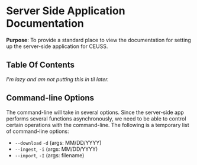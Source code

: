 # Server Side Application Documentation
**Purpose**: To provide a standard place to view the documentation for setting up the server-side application for CEUSS.

## Table Of Contents
*I'm lazy and am not putting this in til later.*

## Command-line Options
The command-line will take in several options. Since the server-side app performs several functions asynchronously,
we need to be able to control certain operations with the command-line. The following is a temporary list of command-line
options:

- `--download` `-d` (args: MM/DD/YYYY)
- `--ingest`, `-i` (args: MM/DD/YYYY)
- `--import`, `-I` (args: filename)

